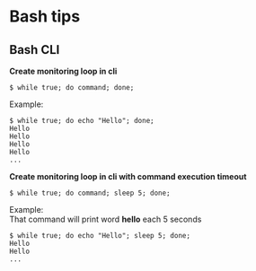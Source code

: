 # Bash tips

## Bash CLI

**Create monitoring loop in cli**
```shell
$ while true; do command; done;
```
Example:  
```shell
$ while true; do echo "Hello"; done;
Hello
Hello
Hello
Hello
...
```
**Create monitoring loop in cli with command execution timeout**
```shell
$ while true; do command; sleep 5; done;
```

Example:  
That command will print word **hello** each 5 seconds 
```shell
$ while true; do echo "Hello"; sleep 5; done;
Hello
Hello
...
```
